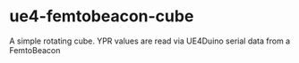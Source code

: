 # ue4-femtobeacon-cube
A simple rotating cube. YPR values are read via UE4Duino serial data from a FemtoBeacon
